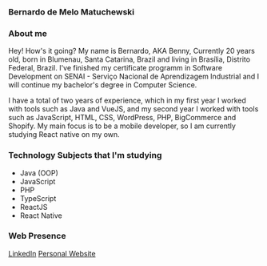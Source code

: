### Bernardo de Melo Matuchewski

### About me
Hey! How's it going?
My name is Bernardo, AKA Benny, Currently 20 years old, born in Blumenau, Santa Catarina, Brazil and living in Brasília, Distrito Federal, Brazil. I've finished my certificate programm in Software Development on SENAI - Serviço Nacional de Aprendizagem Industrial and I will continue my bachelor's degree in Computer Science.

I have a total of two years of experience, which in my first year I worked with tools such as Java and VueJS, and my second year I worked with tools such as JavaScript, HTML, CSS, WordPress, PHP, BigCommerce and Shopify. My main focus is to be a mobile developer, so I am currently studying React native on my own.

### Technology Subjects that I'm studying
- Java (OOP)
- JavaScript
- PHP
- TypeScript
- ReactJS
- React Native

### Web Presence
[LinkedIn](https://www.linkedin.com/in/bernardo-de-melo-matuchewski-2704/)
[Personal Website](https://bmatuchewski.com/)
<!--
**BerPGR/BerPGR** is a ✨ _special_ ✨ repository because its `README.md` (this file) appears on your GitHub profile.

